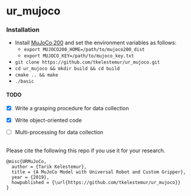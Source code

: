 # ur_mujoco

### Installation
* Install [MuJoCo 200](https://www.roboti.us/index.html) and set the environment variables as follows:
    - `export MUJOCO200_HOME=/path/to/mujoco200_dist`
    - `export MUJOCO_KEY=/path/to/mujoco_key.txt`
* `git clone https://github.com/tkelestemur/ur_mujoco.git`
* `cd ur_mujoco && mkdir build && cd build`
* `cmake .. && make`
* `./basic`

#### TODO
- [x] Write a grasping procedure for data collection
- [x] Write object-oriented code
- [ ] Multi-processing for data collection



\
Please cite the following this repo if you use it for your research.
```
@misc{URMuJoCo,
  author = {Tarik Kelestemur},
  title = {A MuJoCo Model with Universal Robot and Custom Gripper},
  year = {2019},
  howpublished = {\url{https://github.com/tkelestemur/ur_mujoco}}
}

```